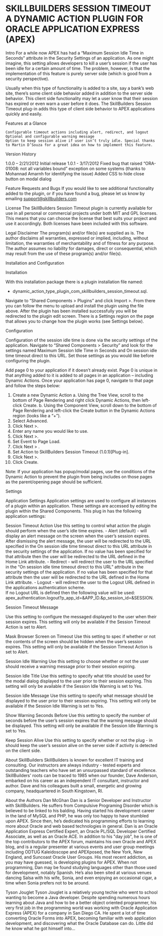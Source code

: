 # SKILLBUILDERS SESSION TIMEOUT A DYNAMIC ACTION PLUGIN FOR ORACLE APPLICATION EXPRESS (APEX)
Intro
For a while now APEX has had a “Maximum Session Idle Time in Seconds” attribute in the Security Settings of an application. As one might imagine, this setting allows developers to kill a user’s session if the user has been idle for a certain amount of time. The problem, however, is that the implementation of this feature is purely server side (which is good from a security perspective).

Usually when this type of functionality is added to a site, say a bank’s web site, there’s some client side behavior added in addition to the server side behavior. This client side functionality may let a user know that their session has expired or even warn a user before it does. The SkillBuilders Session Timeout plug-in adds this type of client side behavior to APEX applications quickly and easily.

Features at a Glance

    Configurable timeout actions including alert, redirect, and logout
    Optional and configurable warning message
    Option to keep session alive if user isn’t truly idle. Special thanks to Martin D’Souza for a great idea on how to implement this feature.
Version History



1.0.0 – 2/21/2012 Initial release
1.0.1 - 3/17/2012 Fixed bug that raised “ORA-01008: not all variables bound” exception on some systems
                  (thanks to Mohannad Amarnh for identifying the issue)
                  Added CSS to hide close button on modal dialog

Feature Requests and Bugs
If you would like to see additional functionality added to the plugin, or if you have found a bug, please
let us know by emailing support@skillbuilders.com

License
The SkillBuilders Session Timeout plugin is currently available for use in all personal or commercial
projects under both MIT and GPL licenses. This means that you can choose the license that best suits
your project and use it accordingly. Both licenses have been included with this software.


Legal Disclaimer
The program(s) and/or file(s) are supplied as is. The author disclaims all warranties, expressed or
implied, including, without limitation, the warranties of merchantability and of fitness for any purpose.
The author assumes no liability for damages, direct or consequential, which may result from the use of
these program(s) and/or file(s).

Installation and Configuration

Installation

With this installation package there is a plugin installation file named:
 - dynamic_action_type_plugin_com_skillbuilders_session_timeout.sql.

Navigate to “Shared Components > Plugins” and click Import >. From there you can follow the menu to
upload and install the plugin using the file above. After the plugin has been installed successfully you
will be redirected to the plugin edit screen. There is a Settings region on the page that allows you to
change how the plugin works (see Settings below).

Configuration

Configuration of the session idle time is done via the security settings of the application. Navigate to
“Shared Components > Security” and look for the settings named Maximum Session Idle Time in
Seconds and On session idle time timeout direct to this URL. Set those settings as you would like before
configuring the plugin.

Add page 0 to your application if it doesn’t already exist. Page 0 is unique in that anything added to it is
added to all pages in an application – including Dynamic Actions. Once your application has page 0,
navigate to that page and follow the steps below:
1. Create a new Dynamic Action
  a. Using the Tree View, scroll to the bottom of Page Rendering and right click Dynamic Actions, then left-click
     Create.
  b. Using the Component View, scroll down to the bottom of Page Rendering and left-click the Create button in the Dynamic
     Actions region (looks like a “+”).
2. Select Advanced.
3. Click Next >.
4. Enter any name you would like to use.
5. Click Next >.
6. Set Event to Page Load.
7. Click Next > .
8. Set Action to SkillBuilders Session Timeout (1.0.1)[Plug-in].
9. Click Next >.
10. Click Create.

Note: If your application has popup/modal pages, use the conditions of the Dynamic Action to prevent
the plugin from being includes on those pages as the parent/opening page should be sufficient.

Settings

Application Settings
Application settings are used to configure all instances of a plugin within an application. These settings
are accessed by editing the plugin within the Shared Components. This plug in has the following application settings:

Session Timeout Action
Use this setting to control what action the plugin should perform when the user’s idle time expires.
    - Alert (default) - will display an alert message on the screen when the user’s session expires.
      After dismissing the alert message, the user will be redirected to the URL specified in the On
      session idle time timeout direct to this URL attribute in the security settings of the application.
      If no value has been specified for that attribute then the user will be redirected to the URL
      defined in the Home Link attribute.
    - Redirect - will redirect the user to the URL specified in the “On session idle time timeout direct to this URL”
      attribute in the security settings of the application. If no value has been specified for that attribute then the
      user will be redirected to the URL defined in the Home Link attribute.
    - Logout - will redirect the user to the Logout URL defined in the applications authentication scheme.  
      If no Logout URL is defined then the following value will be used:
      apex_authentication.logout?p_app_id=&APP_ID.&p_session_id=&SESSION.

Session Timeout Message

Use this setting to configure the messaged displayed to the user when their session expires. This setting will only be available if the
Session Timeout Action is set to Alert.

Mask Browser Screen on Timeout
Use this setting to spec if whether or not the contents of the screen should be hidden when the user’s session expires. This setting will only be available if the
Session Timeout Action is set to Alert.

Session Idle Warning
Use this setting to choose whether or not the user should receive a warning message prior to their session expiring.

Session Idle Title
Use this setting to specify what title should be used for the modal dialog displayed to the user prior to
their session expiring. This setting will only be available if the Session Idle Warning is set to Yes.

Session Idle Message
Use this setting to specify what message should be displayed to the user prior to their session expiring.
This setting will only be available if the Session Idle Warning is set to Yes.

Show Warning Seconds Before
Use this setting to specify the number of seconds before the user’s session expires that the warning message should be displayed.
This setting will only be available if the Session Idle Warning is set to Yes.

Keep Session Alive
Use this setting to specify whether or not the plug - in should keep the user’s session alive on the server side if activity is detected on the client side.

About SkillBuilders
SkillBuilders is known for excellent IT training and consulting. Our instructors are always industry - tested experts and outstanding teachers who have set an unsurpassed standard of excellence. SkillBuilders' roots can be traced to 1985 when our founder, Dave Anderson, embarked on his career as an independent IT consultant, instructor and author. Dave and his colleagues built a small, energetic and growing company, headquartered in South Kingstown, RI.

About the Authors
Dan McGhan
Dan is a Senior Developer and Instructor with SkillBuilders. He suffers from Compulsive Programing Disorder which is believed to be linked to his balding.
Having started his development career in the land of MySQL and PHP, he was only too happy to have stumbled upon APEX. Since then, he’s dedicated his
programming efforts to learning more about Oracle and web based technologies in general. Dan is an Oracle Application Express Certified Expert, an Oracle PL/SQL Developer Certified Associate, as well as an Oracle ACE. In addition to his "day job", he is one of the top contributors to the APEX forum, maintains his own Oracle and APEX blog, and is a regular presenter at various events and user group meetings including ODTUG Kaleidoscope and APEXposed, the New York, New England, and Suncoast Oracle User Groups. His most recent addiction, as
you may have guessed, is developing plugins for APEX. When not programming, Dan may be found studying languages other than those used for development, notably Spanish. He’s also been sited at various venues dancing Salsa with his wife, Sonia, and even enjoying an occasional cigar, a time when Sonia prefers not to be around.

Tyson Jouglet
Tyson Jouglet is a relatively young techie who went to school wanting to become a Java developer. Despite spending numerous hours learning about Java and how to be a better object oriented programmer, his very first job in the programming world was working with Oracle Application Express (APEX) for a company in San Diego CA. He spent a lot of time converting Oracle Forms into APEX, becoming familiar with web application development, and discovering what the Oracle Database can do. Little did he know what he got himself into...
